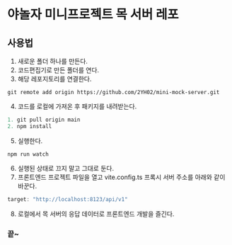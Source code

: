 # 야놀자 미니프로젝트 목 서버 레포
## 사용법
1. 새로운 폴더 하나를 만든다.
2. 코드편집기로 만든 폴더를 연다.
3. 해당 레포지토리를 연결한다.
```
git remote add origin https://github.com/2YH02/mini-mock-server.git
```
4. 코드를 로컬에 가져온 후 패키지를 내려받는다.
```javascript
1. git pull origin main
2. npm install
```
5. 실행한다.
```
npm run watch
```
6. 실행된 상태로 끄지 말고 그대로 둔다.
7. 프론트엔드 프로젝트 파일을 열고 vite.config.ts 프록시 서버 주소를 아래와 같이 바꾼다.
```javascript
target: "http://localhost:8123/api/v1"
```
8. 로컬에서 목 서버의 응답 데이터로 프론트엔드 개발을 즐긴다.
### 끝~ 
